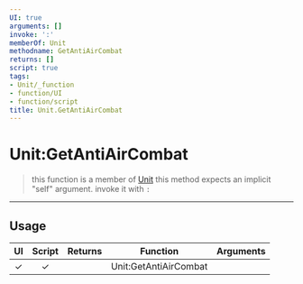 ```yaml
---
UI: true
arguments: []
invoke: ':'
memberOf: Unit
methodname: GetAntiAirCombat
returns: []
script: true
tags:
- Unit/_function
- function/UI
- function/script
title: Unit.GetAntiAirCombat
---
```

# Unit:GetAntiAirCombat
> this function is a member of [Unit](civ-6/lua/Unit.md)
> this method expects an implicit "self" argument. invoke it with `:`
-----
## Usage
|  UI | Script | Returns | Function | Arguments |
|:---:|:------:|-------:|:--------:|:---------|
|✓|✓||Unit:GetAntiAirCombat||
